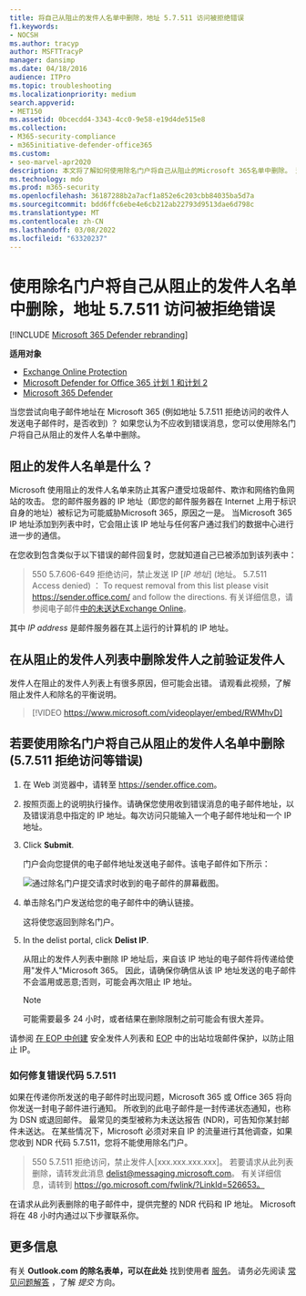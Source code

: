 ```yaml
---
title: 将自己从阻止的发件人名单中删除，地址 5.7.511 访问被拒绝错误
f1.keywords:
- NOCSH
ms.author: tracyp
author: MSFTTracyP
manager: dansimp
ms.date: 04/18/2016
audience: ITPro
ms.topic: troubleshooting
ms.localizationpriority: medium
search.appverid:
- MET150
ms.assetid: 0bcecdd4-3343-4cc0-9e58-e19d4de515e8
ms.collection:
- M365-security-compliance
- m365initiative-defender-office365
ms.custom:
- seo-marvel-apr2020
description: 本文将了解如何使用除名门户将自己从阻止的Microsoft 365名单中删除。 这是解决 5.7.511 访问被拒绝错误的最佳响应。
ms.technology: mdo
ms.prod: m365-security
ms.openlocfilehash: 36187288b2a7acf1a852e6c203cbb84035ba5d7a
ms.sourcegitcommit: bdd6ffc6ebe4e6cb212ab22793d9513dae6d798c
ms.translationtype: MT
ms.contentlocale: zh-CN
ms.lasthandoff: 03/08/2022
ms.locfileid: "63320237"
---
```

# <a name="use-the-delist-portal-to-remove-yourself-from-the-blocked-senders-list-and-address-57511-access-denied-errors"></a>使用除名门户将自己从阻止的发件人名单中删除，地址 5.7.511 访问被拒绝错误

[!INCLUDE [Microsoft 365 Defender rebranding](../includes/microsoft-defender-for-office.md)]

**适用对象**
- [Exchange Online Protection](exchange-online-protection-overview.md)
- [Microsoft Defender for Office 365 计划 1 和计划 2](defender-for-office-365.md)
- [Microsoft 365 Defender](../defender/microsoft-365-defender.md)

当您尝试向电子邮件地址在 Microsoft 365 (例如地址 5.7.511 拒绝访问的收件人发送电子邮件时，是否收到) ？ 如果您认为不应收到错误消息，您可以使用除名门户将自己从阻止的发件人名单中删除。

## <a name="what-is-the-blocked-senders-list"></a>阻止的发件人名单是什么？

Microsoft 使用阻止的发件人名单来防止其客户遭受垃圾邮件、欺诈和网络钓鱼网站的攻击。 您的邮件服务器的 IP 地址（即您的邮件服务器在 Internet 上用于标识自身的地址）被标记为可能威胁Microsoft 365，原因之一是。 当Microsoft 365 IP 地址添加到列表中时，它会阻止该 IP 地址与任何客户通过我们的数据中心进行进一步的通信。

在您收到包含类似于以下错误的邮件回复时，您就知道自己已被添加到该列表中：

> 550 5.7.606-649 拒绝访问，禁止发送 IP [_IP 地址_] (地址。 5.7.511 Access denied) ： To request removal from this list please visit <https://sender.office.com/> and follow the directions. 有关详细信息，请参阅电子邮件[中的未送达Exchange Online](/Exchange/mail-flow-best-practices/non-delivery-reports-in-exchange-online/non-delivery-reports-in-exchange-online)。

其中  _IP address_ 是邮件服务器在其上运行的计算机的 IP 地址。

## <a name="verify-senders-before-removing-them-from-the-blocked-senders-list"></a>在从阻止的发件人列表中删除发件人之前验证发件人

发件人在阻止的发件人列表上有很多原因，但可能会出错。 请观看此视频，了解阻止发件人和除名的平衡说明。
<p>

> [!VIDEO https://www.microsoft.com/videoplayer/embed/RWMhvD]


## <a name="to-use-delist-portal-to-remove-yourself-from-the-blocked-senders-list-after-errors-like-57511-access-denied"></a>若要使用除名门户将自己从阻止的发件人名单中删除 (5.7.511 拒绝访问等错误) 

1. 在 Web 浏览器中，请转至 <https://sender.office.com>。

2. 按照页面上的说明执行操作。请确保您使用收到错误消息的电子邮件地址，以及错误消息中指定的 IP 地址。每次访问只能输入一个电子邮件地址和一个 IP 地址。

3. Click **Submit**.

    门户会向您提供的电子邮件地址发送电子邮件。该电子邮件如下所示：

    ![通过除名门户提交请求时收到的电子邮件的屏幕截图。](../../media/bf13e4f7-f68c-4e46-baa7-b6ab4cfc13f3.png)

4. 单击除名门户发送给您的电子邮件中的确认链接。

    这将使您返回到除名门户。

5. In the delist portal, click **Delist IP**.

    从阻止的发件人列表中删除 IP 地址后，来自该 IP 地址的电子邮件将传递给使用"发件人"Microsoft 365。 因此，请确保你确信从该 IP 地址发送的电子邮件不会滥用或恶意;否则，可能会再次阻止 IP 地址。

    > [!NOTE]
    > 可能需要最多 24 小时，或者结果在删除限制之前可能会有很大差异。

请参阅 [在 EOP 中创建](create-safe-sender-lists-in-office-365.md) 安全发件人列表和 [EOP](outbound-spam-controls.md) 中的出站垃圾邮件保护，以防止阻止 IP。

### <a name="how-do-fix-error-code-57511"></a>如何修复错误代码 5.7.511
 
如果在传递你所发送的电子邮件时出现问题，Microsoft 365 或 Office 365 将向你发送一封电子邮件进行通知。 所收到的此电子邮件是一封传递状态通知，也称为 DSN 或退回邮件。 最常见的类型被称为未送达报告 (NDR)，可告知你某封邮件未送达。 在某些情况下，Microsoft 必须对来自 IP 的流量进行其他调查，如果您收到 NDR 代码 5.7.511，您将不能使用除名门户。
 
>   550 5.7.511 拒绝访问，禁止发件人[xxx.xxx.xxx.xxx]。 若要请求从此列表删除，请转发此消息 delist@messaging.microsoft.com。 有关详细信息，请转到 https://go.microsoft.com/fwlink/?LinkId=526653。 
 
在请求从此列表删除的电子邮件中，提供完整的 NDR 代码和 IP 地址。 Microsoft 将在 48 小时内通过以下步骤联系你。 

## <a name="more-information"></a>更多信息
  
有关 **Outlook.com 的除名表单，可以在此处** 找到使用者 [服务](https://support.microsoft.com/supportrequestform/8ad563e3-288e-2a61-8122-3ba03d6b8d75)。 请务必先阅读 [常见问题解答](https://sendersupport.olc.protection.outlook.com/pm/troubleshooting.aspx) ，了解 *提交* 方向。
